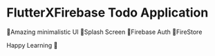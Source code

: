 # FlutterXFirebase Todo Application 

🫱Amazing minimalistic UI 
🫱Splash Screen
🫱Firebase Auth 
🫱FireStore 

Happy Learning 🙂
